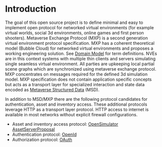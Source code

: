 # Introduction

The goal of this open source project is to define minimal and easy to implement open protocol for networked virtual environments (for example virtual worlds, social 3d environments, online games and first person shooters). Metaverse Exchange Protocol (MXP) is a second generation virtual environment protocol specification. MXP has a coherent theoretical model (Bubble Cloud) for networked virtual environments and proposes a working engineering solution. See [Domain Model](https://github.com/MoysheBenRabi/setp/wiki/Domain-Model) for term definitions. NVEs are in this context systems with multiple thin clients and servers simulating single seamless virtual environment. All parties are upkeeping local partial scene graphs which are synchronized using metaverse exchange protocol. MXP concentrates on messages required for the defined 3d simulation model. MXP specification does not contain application specific concepts but acts as a transport layer for specialized interaction and state data encoded as [Metaverse Structured Data](https://github.com/MoysheBenRabi/setp/wiki/Metaverse-Structured-Data) (MSD).

In addition to MSD/MXP there are the following protocol candidates for authentication, asset and inventory access. These additional protocols leverage HTTP as a transport layer protocol. HTTP access to internet is available in most networks without explicit firewall configurations.

* Asset and inventory access protocol: [OpenSimulator AssetServerProposal](http://opensimulator.org/wiki/AssetServerProposal/ClientDocs)
* Authentication protocol: [OpenId](http://en.wikipedia.org/wiki/Openid)
* Authorization protocol: [OAuth](https://en.wikipedia.org/wiki/OAuth)
